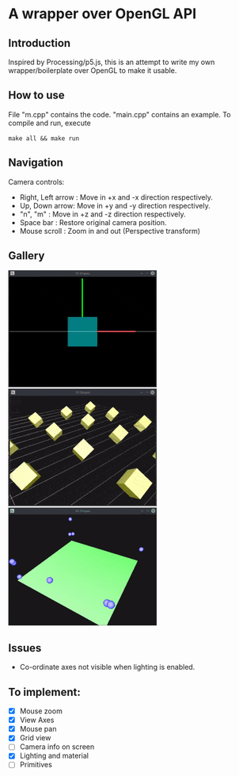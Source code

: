 # A wrapper over OpenGL API

## Introduction
Inspired by Processing/p5.js, this is an attempt to write my own wrapper/boilerplate over OpenGL to make it usable. 

## How to use
File "m.cpp" contains the code. "main.cpp" contains an example. To compile and run, execute
```
make all && make run
```

## Navigation
Camera controls:
* Right, Left arrow : Move in +x and -x direction respectively.
* Up, Down arrow: Move in +y and -y direction respectively.
* "n", "m" : Move in +z and -z direction respectively.
* Space bar : Restore original camera position.
* Mouse scroll : Zoom in and out (Perspective transform)

## Gallery
![](https://github.com/adityapande-1995/CPP_Projects/blob/master/MyWrapper/resources/gif0.gif)
![](https://github.com/adityapande-1995/CPP_Projects/blob/master/MyWrapper/resources/gif1.gif)
![](https://github.com/adityapande-1995/CPP_Projects/blob/master/MyWrapper/resources/bounce.gif)

## Issues
* Co-ordinate axes not visible when lighting is enabled.

## To implement:
- [x] Mouse zoom
- [x] View Axes
- [x] Mouse pan 
- [x] Grid view
- [ ] Camera info on screen
- [x] Lighting and material 
- [ ] Primitives
